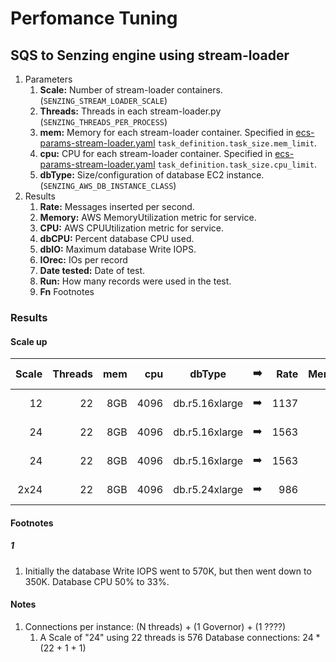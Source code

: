 # Perfomance Tuning

## SQS to Senzing engine using stream-loader

1. Parameters
    1. **Scale:** Number of stream-loader containers. (`SENZING_STREAM_LOADER_SCALE`)
    1. **Threads:** Threads in each stream-loader.py (`SENZING_THREADS_PER_PROCESS`)
    1. **mem:**
       Memory for each stream-loader container.
       Specified in
       [ecs-params-stream-loader.yaml](../../resources/advanced/ecs-params-stream-loader.yaml)
       `task_definition.task_size.mem_limit`.
    1. **cpu:**
       CPU for each stream-loader container.
       Specified in
       [ecs-params-stream-loader.yaml](../../resources/advanced/ecs-params-stream-loader.yaml)
       `task_definition.task_size.cpu_limit`.
    1. **dbType:** Size/configuration of database EC2 instance. (`SENZING_AWS_DB_INSTANCE_CLASS`)
1. Results
    1. **Rate:** Messages inserted per second.
    1. **Memory:** AWS MemoryUtilization metric for service.
    1. **CPU:** AWS CPUUtilization metric for service.
    1. **dbCPU:** Percent database CPU used.
    1. **dbIO:** Maximum database Write IOPS.
    1. **IOrec:** IOs per record
    1. **Date tested:** Date of test.
    1. **Run:** How many records were used in the test.
    1. **Fn** Footnotes

### Results

#### Scale up

| Scale | Threads | mem |  cpu | dbType         | :arrow_right: | Rate | Memory | CPU | dbCPU | dbIO | IOrec | Date tested |  Run | Fn |
|------:|--------:|----:|-----:|----------------|:-------------:|-----:|-------:|----:|------:|-----:|------:|------------:|-----:|:--:|
|    12 |      22 | 8GB | 4096 | db.r5.16xlarge | :arrow_right: | 1137 |    80% | 76% |   39% | 406K |   357 |  2020-08-28 | 300K |    |
|    24 |      22 | 8GB | 4096 | db.r5.16xlarge | :arrow_right: | 1563 |    79% | 54% |   69% | 581K |   371 |  2020-08-28 |   1M |    |
|    24 |      22 | 8GB | 4096 | db.r5.16xlarge | :arrow_right: | 1563 |    85% | 53% |   71% | 586K |   374 |  2020-08-28 |   2M |    |
|  2x24 |      22 | 8GB | 4096 | db.r5.24xlarge | :arrow_right: |  986 |    86% | 15% |   33% | 350K |   354 |  2020-08-29 |   5M |  1 |

#### Footnotes

##### 1

1. Initially the database Write IOPS went to 570K, but then went down to 350K. Database CPU 50% to 33%.

#### Notes

1. Connections per instance: (N threads) + (1 Governor) + (1 ????)
    1. A Scale of "24" using 22 threads is 576 Database connections:  24 * (22 + 1 + 1)
